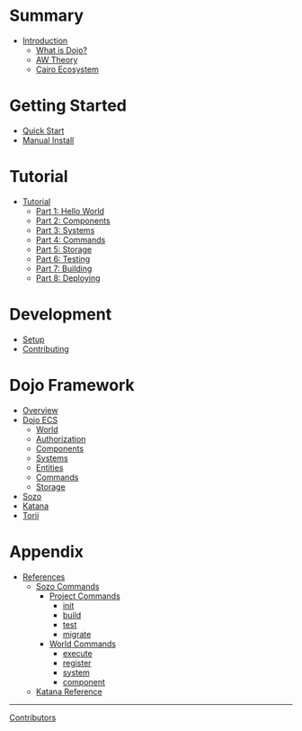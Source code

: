 # Summary

-   [Introduction](./README.md)
    -   [What is Dojo?](./theory/what-is-dojo.md)
    -   [AW Theory](./theory/autonomous-worlds.md)
    -   [Cairo Ecosystem](./theory/cairo.md)

# Getting Started

-   [Quick Start](./getting-started/quick-start.md)
-   [Manual Install](./getting-started/from-source.md)

# Tutorial

-   [Tutorial](./tutorial/README.md)
    -   [Part 1: Hello World](./tutorial/part-1.md)
    -   [Part 2: Components](./tutorial/part-2.md)
    -   [Part 3: Systems](./tutorial/part-3.md)
    -   [Part 4: Commands](./tutorial/part-4.md)
    -   [Part 5: Storage](./tutorial/part-5.md)
    -   [Part 6: Testing](./tutorial/part-6.md)
    -   [Part 7: Building](./tutorial/part-7.md)
    -   [Part 8: Deploying](./tutorial/part-8.md)

# Development

-   [Setup](./development/setup.md)
-   [Contributing](./development/contributing.md)

# Dojo Framework

-   [Overview](./framework.md)
-   [Dojo ECS](./framework/cairo/overview.md)
    -   [World](./framework/cairo/world.md)
    -   [Authorization](./framework/cairo/authorization.md)
    -   [Components](./framework/cairo/components.md)
    -   [Systems](./framework/cairo/systems.md)
    -   [Entities](./framework/cairo/entities.md)
    -   [Commands](./framework/cairo/commands.md)
    -   [Storage](./framework/cairo/storage.md)
-   [Sozo](./framework/sozo/overview.md)
-   [Katana](./framework/katana/overview.md)
-   [Torii](./framework/torii/overview.md)

# Appendix

-   [References](./reference/README.md)
    -   [Sozo Commands](./reference/sozo/README.md)
        -   [Project Commands](./reference/sozo/project-commands.md)
            -   [init]()
            -   [build]()
            -   [test]()
            -   [migrate]()
        -   [World Commands](./reference/sozo/world-commands.md)
            -   [execute]()
            -   [register]()
            -   [system]()
            -   [component]()
    -   [Katana Reference](./reference/katana/README.md)

---

[Contributors](misc/contributors.md)

<!-- # Building with Dojo
- [World](./world/world-planning.md)
  - [Component Creation](./world/component-creation.md)
  - [System Creation](./world/system-creation.md)
  - [Building](./world/building.md)
  - [Deploying](./world/deploying.md) -->

